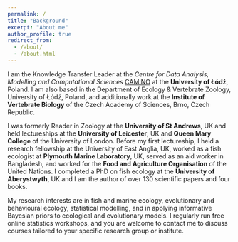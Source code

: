 ```yaml
---
permalink: /
title: "Background"
excerpt: "About me"
author_profile: true
redirect_from: 
  - /about/
  - /about.html
---
```


I am the Knowledge Transfer Leader at the *Centre for Data Analysis, Modelling and Computational Sciences* [CAMINO](https://www.uni.lodz.pl/en/centre-for-data-analysis-modelling-and-computational-sciences-camino) at the **University of Łódź**, Poland. I am also based in the Department of Ecology & Vertebrate Zoology, University of Łódź, Poland, and additionally work at the **Institute of Vertebrate Biology** of the Czech Academy of Sciences, Brno, Czech Republic. 

I was formerly Reader in Zoology at the **University of St Andrews**, UK and held lectureships at the **University of Leicester**, UK and **Queen Mary College** of the University of London. Before my first lectureship, I held a research fellowship at the University of East Anglia, UK, worked as a fish ecologist at **Plymouth Marine Laboratory**, UK, served as an aid worker in Bangladesh, and worked for the **Food and Agriculture Organisation** of the United Nations. I completed a PhD on fish ecology at the **University of Aberystwyth**, UK and I am the author of over 130 scientific papers and four books.

My research interests are in fish and marine ecology, evolutionary and behavioural ecology, statistical modelling, and in applying informative Bayesian priors to ecological and evolutionary models. I regularly run free online statistics workshops, and you are welcome to contact me to discuss courses tailored to your specific research group or institute.
